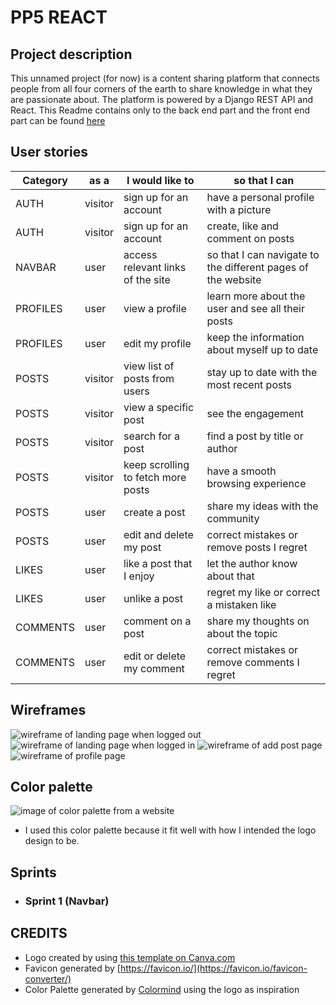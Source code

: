 # PP5 REACT

## Project description
This unnamed project (for now) is a content sharing platform that connects people from all four corners of the earth to share knowledge in what they are passionate about. The platform is powered by a Django REST API and React.
This Readme contains only to the back end part and the front end part can be found [here](https://github.com/pakkONE/portfolio-project-5-api/blob/main/README.md)

## User stories

| Category  | as a    | I would like to                    | so that I can                                                                                    |
| --------- | ------- | ---------------------------------- | ------------------------------------------------------------------------------------------------ |
| AUTH      | visitor | sign up for an account             | have a personal profile with a picture                                                           |
| AUTH      | visitor | sign up for an account             | create, like and comment on posts                                                                |
| NAVBAR    | user    | access relevant links of the site  | so that I can navigate to the different pages of the website                                     |
| PROFILES  | user    | view a profile                     | learn more about the user and see all their posts  		                                      |
| PROFILES  | user    | edit my profile                    | keep the information about myself up to date                                                     |
| POSTS     | visitor | view list of posts from users      | stay up to date with the most recent posts                                                       |
| POSTS     | visitor | view a specific post               | see the engagement  				                                                              |
| POSTS     | visitor | search for a post                  | find a post by title or author		                                                              |
| POSTS     | visitor | keep scrolling to fetch more posts | have a smooth browsing experience                                                                |
| POSTS     | user    | create a post                      | share my ideas with the community                                                                |
| POSTS     | user    | edit and delete my post            | correct mistakes or remove posts I regret                                                        |
| LIKES     | user    | like a post that I enjoy           | let the author know about that                                                                   |
| LIKES     | user    | unlike a post                      | regret my like or correct a mistaken like                                                        |
| COMMENTS  | user    | comment on a post                  | share my thoughts on about the topic                                                             |
| COMMENTS  | user    | edit or delete my comment          | correct mistakes or remove comments I regret                                                     |

## Wireframes
![wireframe of landing page when logged out](https://res.cloudinary.com/dv6cgny0t/image/upload/v1658832818/Landing_Page_logged_out_jdggqu.png)
![wireframe of landing page when logged in](https://res.cloudinary.com/dv6cgny0t/image/upload/v1658832819/Landing_Page_logged_in_aqg4f7.png)
![wireframe of add post page](https://res.cloudinary.com/dv6cgny0t/image/upload/v1658832818/Add_Post_ri7pwd.png)
![wireframe of profile page](https://res.cloudinary.com/dv6cgny0t/image/upload/v1658832818/Profile_page_grdgra.png)

## Color palette
![image of color palette from a website](https://res.cloudinary.com/dv6cgny0t/image/upload/v1658825176/COLOR_PALETTE_motwus.png)
- I used this color palette because it fit well with how I intended the logo design to be.

## Sprints
- ### Sprint 1 (Navbar)

## CREDITS
- Logo created by using [this template on Canva.com](https://www.canva.com/p/templates/EAE5TZbIJzE-tan-brown-cream-black-white-health-wellness-fitness-chiropractic-logo/)
- Favicon generated by [https://favicon.io/](https://favicon.io/favicon-converter/)
- Color Palette generated by [Colormind](http://colormind.io/image/) using the logo as inspiration